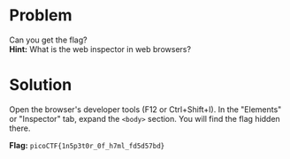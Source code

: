 # Problem
Can you get the flag?  
**Hint:** What is the web inspector in web browsers?

# Solution
Open the browser's developer tools (F12 or Ctrl+Shift+I). In the "Elements" or "Inspector" tab, expand the `<body>` section. You will find the flag hidden there.

**Flag:** `picoCTF{1n5p3t0r_0f_h7ml_fd5d57bd}`
